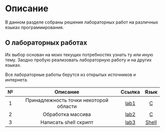 # Описание

В данном разделе собраны решения лабораторных работ на различных языках программирования. 

## О лабораторных работах

Их выбор основан на моих текущих потребностях узнать ту или иную тему. Заодно пробую реализовать лабораторную работу и на других языках.

Все лабораторные работы берутся из открытых источников и интернета.

| № | Описание | Ссылка | Язык |
|:-:|:--------:|:------:|:------:|
| 1 | Принадлежность точки некоторой области | [lab1](lab1) | [C](lab1/c) |
| 2 | Обработка массива | [lab2](lab2) | [C](lab2/c)  |
| 3 | Написать shell скрипт | [lab3](lab3) | [Shell](lab3/shell/) |